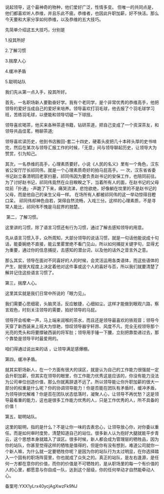 说起领导，这个最神奇的物种，他们爱好广泛，性情多变。 但唯一的共同点是，他们都喜欢听人恭维，并且乐此不疲。恭维者，也因此升职加薪，好不快活。那么今天要和大家分享如何恭维，以及恭维的五大技巧。

先简单介绍这五大技巧，分别是

1.投其所好

2.了解习惯

3.揣摩人心

4.缓冲矛盾

5.聪明站队

我们先从第一点入手，投其所好。

首先，一名职场新人要勤奋好学。我有个老同学，是个非常优秀的恭维高手，他把领导的爱好当成自己的爱好来培养。领导喜欢打羽毛球，他去报了个羽毛球学习班，苦练羽毛球，以便能和领导切磋一下球技。

领导喜欢喝茶，他买来各种茶道书籍，钻研茶道，把自己变成了一个资深茶友，和领导共品佳茗，畅聊茶道;

领导喜欢读历史，他到书店搬回-套二十四史，硬着头皮把几十本砖头厚的史书啃完，然后在某次与领导汇报工作的时候，「无意」间与领导聊起历史，让领导大为赞赏，引为知己。

其次，一名恭维的高手，心理素质要好。小说《人民的名义》里有一个角色，汉东省公安厅厅长祁同伟，就是一个心理素质奇好的拍马屁高手。一 次，汉东省省委书记赵立春清明回老家扫墓，祁同伟因为要负责赵书记的安保工作，也陪同前往。为了讨好赵书记，祁同伟竟然在众目睽睽之下，当着所有人的面，在赵书记的父母坟前「扑通」\-声跪了下来，痛哭流涕，悲怆欲绝，好像躺在坟里的不是赵书记的父母，而是他自己的亲生父母一样。 在场所有人都被祁同伟的这一举动惊得目瞪口呆， 祁同伟却神色自若，哭得自然流畅，入戏三分。这样的心理素质，不是寻常人能比，祁同伟不愧是马屁界的翘楚。

 第二，了解习惯。

这里讲的习惯，除了语言习惯还有行为习惯，通过了解去感知领导的用意。

先从语言习惯入手，众所周知，大部分领导的说话习惯，就是一句话他能说成十句话，能委婉绝不直接，能云里雾里绝不看门见山，所以如何捕捉关键字句，显得尤为重要，通过你的信息捕捉，去感知的潜台词，以及他的话外之音言外之意。

那么其实，领导在面对不同喜好的人的时候，会灵活运用各类语体，而这些语体的产生，就很大程度上决定着他对这件事或这个人的喜好与否，所以我们就要清楚了解并记住这些语言习惯了。

第三，揣摩人心。

这里其实就是我们日常中所说的「眼力见」。

我们需要心思细密，头脑灵活，反应敏捷，心细如尘。这样才能做到眼观六路，察言观色，时刻关注领导的需要，拍好领导的马屁。

领导开会咳嗽一声，马上端来润喉的茶水，而且还是领导最喜欢的铁观音；领导今天穿了新西装来上班大为惊艳，惊叹领导器宇轩昂、风度不凡，完全无视领导那个光亮的秃头和将要撑破西装的将军肚；领导用手锤一下腰，立刻把靠垫递过去，那个靠垫是领导平时最爱用的。

咱们得通过说出来的话 ，让领导满足感爆棚。

第四，缓冲矛盾。 

就其实职场新人，在一个方面有很大的误区，就是认为自己的工作能力很强就一定会升职加薪，但其实在领导的眼里，你工作能力优秀这是应该的，你没有能力没法为公司单位创造价值，那么你就离辞退不远了。所以领导能让你升职加薪的很大一部分的权重是什么呢？你的协调领导能力！你是否能在团队有矛盾时，缓冲矛盾，为领导排忧解难？你是否在团队状态低落时，凝聚人心，让领导不再忧愁？这是领导最看重的能力，这也是很多工作能力优秀的人，只是工作优秀的人，所不具备的价值！

第五，聪明站队。

这里的聪明，指的是什么？不是让你一味的去表忠心，让领导放心你，对你委以重任。而是如何审时度势，清楚知道自己的站位。很多新人认为抱好大腿就能平步青云，这个思想本身就踏入了误区。很多时候，新人都会成为管理层的牺牲品，因为你的站队，你甚至觉得这样的牺牲是值得的，但是你有没有想到，难道公司就你一个新人嘛，为什么就一定要牺牲你呢？是因为你的站队行为太过明显，在你选择踏入一个固有的职场阵营里，你也就成了众矢之的。真正的站队，是左右逢源，是任何一方都在意你的价值，而你的价值是不可牺牲的，是从职场里的每一个有价值的人的心里，都愿意与你自成一队，达到这个层级，你的任何举动才自然能牵动人心。

备案号:YXX1yLrx40ycjAgXwzFk9NJ